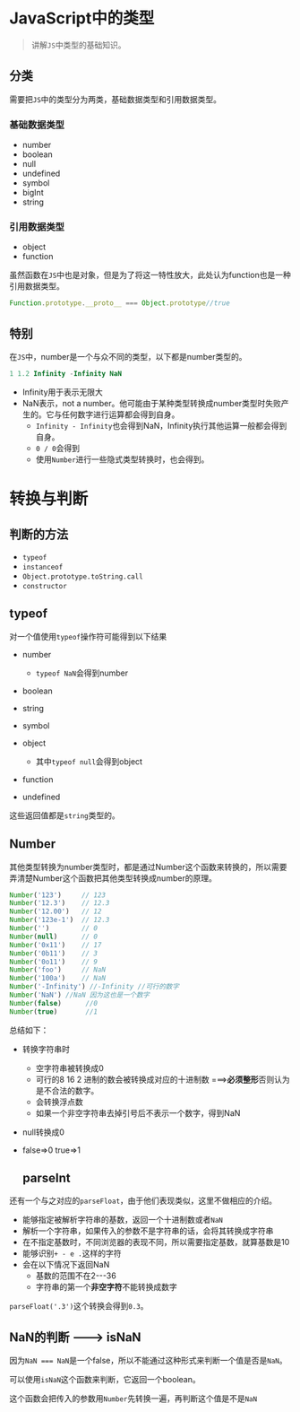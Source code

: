 # JavaScript中的类型

> 讲解`JS`中类型的基础知识。

## 分类

需要把`JS`中的类型分为两类，基础数据类型和引用数据类型。

### 基础数据类型

- number
- boolean
- null
- undefined
- symbol
- bigInt
- string

### 引用数据类型

- object
- function

虽然函数在`JS`中也是对象，但是为了将这一特性放大，此处认为function也是一种引用数据类型。

```js
Function.prototype.__proto__ === Object.prototype//true
```



## 特别

在`JS`中，number是一个与众不同的类型，以下都是number类型的。

```js
1 1.2 Infinity -Infinity NaN
```

- Infinity用于表示无限大
- NaN表示，not a number。他可能由于某种类型转换成number类型时失败产生的。它与任何数字进行运算都会得到自身。
  - `Infinity - Infinity`也会得到NaN，Infinity执行其他运算一般都会得到自身。
  -  `0 / 0`会得到
  - 使用`Number`进行一些隐式类型转换时，也会得到。

# 转换与判断

## 判断的方法

- `typeof`
- `instanceof`
- `Object.prototype.toString.call`
- `constructor`

## typeof

对一个值使用`typeof`操作符可能得到以下结果

- number
  - `typeof NaN`会得到number

- boolean
- string
- symbol
- object
  - 其中`typeof null`会得到object
- function
- undefined

这些返回值都是`string`类型的。

## Number

其他类型转换为number类型时，都是通过Number这个函数来转换的，所以需要弄清楚Number这个函数把其他类型转换成number的原理。

```js
Number('123')     // 123
Number('12.3')    // 12.3
Number('12.00')   // 12
Number('123e-1')  // 12.3
Number('')        // 0
Number(null)      // 0
Number('0x11')    // 17
Number('0b11')    // 3
Number('0o11')    // 9
Number('foo')     // NaN
Number('100a')    // NaN
Number('-Infinity') //-Infinity //可行的数字
Number('NaN') //NaN 因为这也是一个数字
Number(false)      //0
Number(true)       //1
```

总结如下：

- 转换字符串时
  - 空字符串被转换成0
  - 可行的8 16 2 进制的数会被转换成对应的十进制数 ===>**必须整形**否则认为是不合法的数字。
  - 会转换浮点数
  - 如果一个非空字符串去掉引号后不表示一个数字，得到NaN
- null转换成0
- false=>0 true=>1

	## parseInt

还有一个与之对应的`parseFloat`，由于他们表现类似，这里不做相应的介绍。

- 能够指定被解析字符串的基数，返回一个十进制数或者`NaN`
- 解析一个字符串，如果传入的参数不是字符串的话，会将其转换成字符串
- 在不指定基数时，不同浏览器的表现不同，所以需要指定基数，就算基数是10
- 能够识别`+ - e .`这样的字符
- 会在以下情况下返回NaN
  - 基数的范围不在2---36
  - 字符串的第一个**非空字符**不能转换成数字

`parseFloat('.3')`这个转换会得到`0.3`。

## NaN的判断 ---> isNaN

因为`NaN === NaN`是一个false，所以不能通过这种形式来判断一个值是否是`NaN`。

可以使用`isNaN`这个函数来判断，它返回一个boolean。

这个函数会把传入的参数用`Number`先转换一遍，再判断这个值是不是`NaN`

